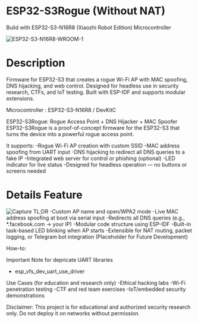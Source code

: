 # ESP32-S3Rogue (Without NAT)
Build with ESP32-S3-N16R8 (Xiaozhi Robot Edition) Microcontroller

![ESP32-S3-N16R8-WROOM-1](https://github.com/user-attachments/assets/b01adf0c-3797-4eb9-b8ac-b3c46d89f6f9)
# Description
Firmware for ESP32-S3 that creates a rogue Wi-Fi AP with MAC spoofing, DNS hijacking, and web control. Designed for headless use in security research, CTFs, and IoT testing. Built with ESP-IDF and supports modular extensions.

Microcontroller : ESP32-S3-N16R8 /  DevKitC

ESP32-S3Rogue: Rogue Access Point + DNS Hijacker + MAC Spoofer
ESP32-S3Rogue is a proof-of-concept firmware for the ESP32-S3 that turns the device into a powerful rogue access point. 

It supports:
-Rogue Wi-Fi AP creation with custom SSID
-MAC address spoofing from UART input
-DNS hijacking to redirect all DNS queries to a fake IP
-Integrated web server for control or phishing (optional)
-LED indicator for live status
-Designed for headless operation — no buttons or screens needed

# Details Feature
![Capture](https://github.com/user-attachments/assets/eb05fa59-909b-4ca9-9ed8-b5e4545abbcf)
TL;DR
-Custom AP name and open/WPA2 mode
-Live MAC address spoofing at boot via serial input
-Redirects all DNS queries (e.g., *.facebook.com → your IP)
-Modular code structure using ESP-IDF
-Built-in task-based LED blinking when AP starts
-Extensible for NAT routing, packet logging, or Telegram bot integration (Placeholder for Future Development)

How-to:

Important Note for depricate UART libraries
-  esp_vfs_dev_uart_use_driver

Use Cases (for education and research only)
-Ethical hacking labs
-Wi-Fi penetration testing
-CTF and red team exercises
-IoT/embedded security demonstrations

Disclaimer:
This project is for educational and authorized security research only. Do not deploy it on networks without permission.

